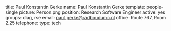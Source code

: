 title: Paul Konstantin Gerke
name: Paul Konstantin Gerke
template: people-single
picture: Person.png
position: Research Software Engineer
active: yes
groups: diag, rse
email: paul.gerke@radboudumc.nl
office: Route 767, Room 2.25
telephone:
type: tech

